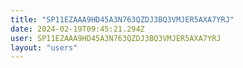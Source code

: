 ```yaml
---
title: "SP11EZAAA9HD45A3N763QZDJ3BQ3VMJER5AXA7YRJ"
date: 2024-02-19T09:45:21.294Z
user: SP11EZAAA9HD45A3N763QZDJ3BQ3VMJER5AXA7YRJ
layout: "users"
---
```

    